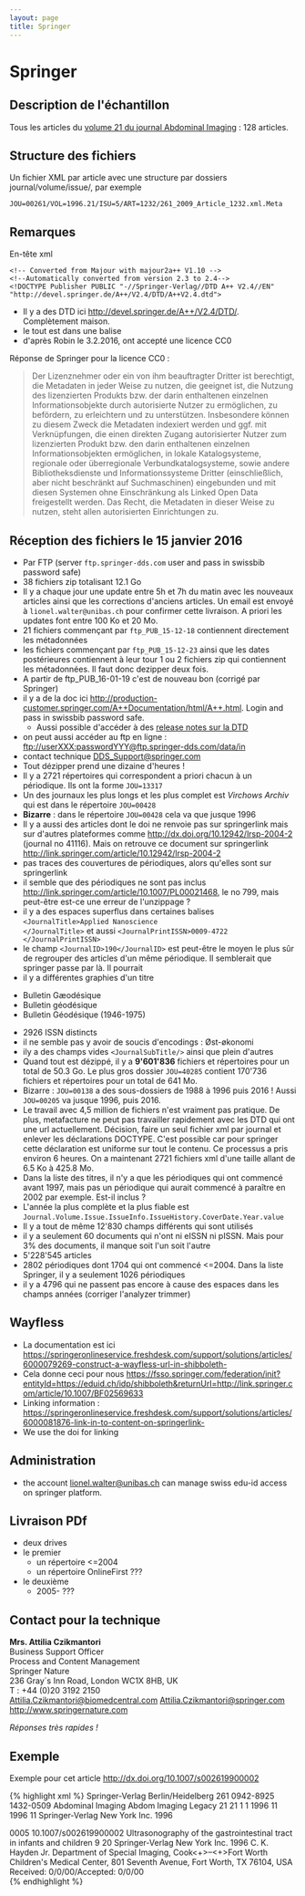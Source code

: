 ```yaml
---
layout: page
title: Springer
---
```


# Springer

## Description de l'échantillon

Tous les articles du [volume 21 du journal Abdominal Imaging](http://link.springer.com/journal/261/21/1/page/1) : 128 articles.

## Structure des fichiers

Un fichier XML par article avec une structure par dossiers journal/volume/issue/, par exemple


```
JOU=00261/VOL=1996.21/ISU=5/ART=1232/261_2009_Article_1232.xml.Meta
```




## Remarques

En-tête xml

```
<!-- Converted from Majour with majour2a++ V1.10 -->
<!--Automatically converted from version 2.3 to 2.4-->
<!DOCTYPE Publisher PUBLIC "-//Springer-Verlag//DTD A++ V2.4//EN" "http://devel.springer.de/A++/V2.4/DTD/A++V2.4.dtd">
```

 * Il y a des DTD ici <http://devel.springer.de/A++/V2.4/DTD/>. Complètement maison.
 * le tout est dans une balise <publisher>
 * d'après Robin le 3.2.2016, ont accepté une licence CC0


Réponse de Springer pour la licence CC0 :

> Der Lizenznehmer oder ein von ihm beauftragter Dritter ist berechtigt, die Metadaten in jeder Weise zu nutzen, die geeignet ist, die Nutzung des lizenzierten Produkts bzw. der darin enthaltenen einzelnen Informationsobjekte durch autorisierte Nutzer zu ermöglichen, zu befördern, zu erleichtern und zu unterstützen. Insbesondere können zu diesem Zweck die Metadaten indexiert werden und ggf. mit Verknüpfungen, die einen direkten Zugang autorisierter Nutzer zum lizenzierten Produkt bzw. den darin enthaltenen einzelnen Informationsobjekten ermöglichen, in lokale Katalogsysteme, regionale oder überregionale Verbundkatalogsysteme, sowie andere Bibliotheksdienste und Informationssysteme Dritter (einschließlich, aber nicht beschränkt auf Suchmaschinen) eingebunden und mit diesen Systemen ohne Einschränkung als Linked Open Data freigestellt werden. Das Recht, die Metadaten in dieser Weise zu nutzen, steht allen autorisierten Einrichtungen zu.


## Réception des fichiers le 15 janvier 2016

 * Par FTP (server `ftp.springer-dds.com` user and pass in swissbib password safe)
 * 38 fichiers zip totalisant 12.1 Go
 * Il y a chaque jour une update entre 5h et 7h du matin avec les nouveaux articles ainsi que les corrections d'anciens articles. Un email est envoyé à `lionel.walter@unibas.ch` pour confirmer cette livraison. A priori les updates font entre 100 Ko et 20 Mo.
 * 21 fichiers commençant par `ftp_PUB_15-12-18` contiennent directement les métadonnées
 * les fichiers commençant par `ftp_PUB_15-12-23` ainsi que les dates postérieures contiennent à leur tour 1 ou 2 fichiers zip qui contiennent les métadonnées. Il faut donc dezipper deux fois.
 * A partir de ftp_PUB_16-01-19 c'est de nouveau bon (corrigé par Springer)
 * il y a de la doc ici <http://production-customer.springer.com/A++Documentation/html/A++.html>. Login and pass in swissbib password safe.
   * Aussi possible d'accéder à des [release notes sur la DTD](http://production-customer.springer.com/Section_APlusPlus.html)
 * on peut aussi accéder au ftp en ligne : <ftp://userXXX:passwordYYY@ftp.springer-dds.com/data/in>
 * contact technique <DDS_Support@springer.com>
 * Tout dézipper prend une dizaine d'heures !
 * Il y a 2721 répertoires qui correspondent a priori chacun à un périodique. Ils ont la forme `JOU=13317`
 * Un des journaux les plus longs et les plus complet est *Virchows Archiv* qui est dans le répertoire `JOU=00428`
 * **Bizarre** : dans le répertoire `JOU=00428` cela va que jusque 1996
 * Il y a aussi des articles dont le doi ne renvoie pas sur springerlink mais sur d'autres plateformes comme <http://dx.doi.org/10.12942/lrsp-2004-2> (journal no 41116). Mais on retrouve ce document sur springerlink <http://link.springer.com/article/10.12942/lrsp-2004-2>
 * pas traces des couvertures de périodiques, alors qu'elles sont sur springerlink
 * il semble que des périodiques ne sont pas inclus <http://link.springer.com/article/10.1007/PL00021468>, le no 799, mais peut-être est-ce une erreur de l'unzippage ?
 * il y a des espaces superflus dans certaines balises `<JournalTitle>Applied Nanoscience                    </JournalTitle>` et aussi `<JournalPrintISSN>0009-4722 </JournalPrintISSN>`
 * le champ `<JournalID>190</JournalID>` est peut-être le moyen le plus sûr de regrouper des articles d'un même périodique. Il semblerait que springer passe par là. Il pourrait
 * il y a différentes graphies d'un titre
  - Bulletin Gæodésique
  - Bulletin géodésique
  - Bulletin Géodésique (1946-1975)
 * 2926 ISSN distincts
 * il ne semble pas y avoir de soucis d'encodings : Øst-økonomi
 * ily a des champs vides `<JournalSubTitle/>` ainsi que plein d'autres
 * Quand tout est dézippé, il y a **9'601'836** fichiers et répertoires pour un total de 50.3 Go. Le plus gros dossier `JOU=40285` contient 170'736 fichiers et répertoires pour un total de 641 Mo.
 * Bizarre : `JOU=00138` a des sous-dossiers de 1988 à 1996 puis 2016 ! Aussi `JOU=00205` va jusque 1996, puis 2016.
 * Le travail avec 4,5 million de fichiers n'est vraiment pas pratique. De plus, metafacture ne peut pas travailler rapidement avec les DTD qui ont une url actuellement. Décision, faire un seul fichier xml par journal et enlever les déclarations DOCTYPE. C'est possible car pour springer cette déclaration est uniforme sur tout le contenu. Ce processus a pris environ 6 heures. On a maintenant 2721 fichiers xml d'une taille allant de 6.5 Ko à 425.8 Mo.
 * Dans la liste des titres, il n'y a que les périodiques qui ont commencé avant 1997, mais pas un périodique qui aurait commencé à paraître en 2002 par exemple. Est-il inclus ?
 * L'année la plus complète et la plus fiable est `Journal.Volume.Issue.IssueInfo.IssueHistory.CoverDate.Year.value`
 * Il y a tout de même 12'830 champs différents qui sont utilisés
 * il y a seulement 60 documents qui n'ont ni eISSN ni pISSN. Mais pour 3% des documents, il manque soit l'un soit l'autre
 * 5'228'545 articles
 * 2802 périodiques dont 1704 qui ont commencé <=2004. Dans la liste Springer, il y a seulement 1026 périodiques
 * il y a 4796 qui ne passent pas encore à cause des espaces dans les champs années (corriger l'analyzer trimmer)


## Wayfless

 * La documentation est ici <https://springeronlineservice.freshdesk.com/support/solutions/articles/6000079269-construct-a-wayfless-url-in-shibboleth->
 * Cela donne ceci pour nous <https://fsso.springer.com/federation/init?entityId=https://eduid.ch/idp/shibboleth&returnUrl=http://link.springer.com/article/10.1007/BF02569633>
 * Linking information : https://springeronlineservice.freshdesk.com/support/solutions/articles/6000081876-link-in-to-content-on-springerlink-
 * We use the doi for linking

## Administration

 * the account lionel.walter@unibas.ch can manage swiss edu-id access on springer platform.


## Livraison PDf

 * deux drives
 * le premier
   * un répertoire <=2004
   * un répertoire OnlineFirst ???
 * le deuxième
   * 2005- ???


## Contact pour la technique

**Mrs. Attilia Czikmantori**  
Business Support Officer  
Process and Content Management  
Springer Nature  
236 Gray´s Inn Road, London WC1X 8HB, UK  
T  : +44 (0)20 3192 2150  
Attilia.Czikmantori@biomedcentral.com
<Attilia.Czikmantori@springer.com>  
<http://www.springernature.com>  

*Réponses très rapides !*


## Exemple

Exemple pour cet article <http://dx.doi.org/10.1007/s002619900002>


{% highlight xml %}
<Publisher>
    <PublisherInfo>
        <PublisherName>Springer-Verlag</PublisherName>
        <PublisherLocation>Berlin/Heidelberg</PublisherLocation>
    </PublisherInfo>
    <Journal>
        <JournalInfo JournalProductType="Legacy" NumberingStyle="Unnumbered">
            <JournalID>261</JournalID>
            <JournalPrintISSN>0942-8925</JournalPrintISSN>
            <JournalElectronicISSN>1432-0509</JournalElectronicISSN>
            <JournalSPIN/>
            <JournalTitle>Abdominal Imaging</JournalTitle>
            <JournalSubTitle/>
            <JournalAbbreviatedTitle>Abdom Imaging</JournalAbbreviatedTitle>
            <JournalSubjectGroup>
                <JournalSubject Type="Primary">Legacy</JournalSubject>
            </JournalSubjectGroup>
        </JournalInfo>
        <Volume>
            <VolumeInfo VolumeType="Regular">
                <VolumeIDStart>21</VolumeIDStart>
                <VolumeIDEnd>21</VolumeIDEnd>
                <VolumeIssueCount/>
            </VolumeInfo>
            <Issue IssueType="Regular">
                <IssueInfo TocLevels="0">
                    <IssueIDStart>1</IssueIDStart>
                    <IssueIDEnd>1</IssueIDEnd>
                    <IssueHistory>
                        <PrintDate>
                            <Year>1996</Year>
                            <Month>11</Month>
                            <Day/>
                        </PrintDate>
                        <CoverDate>
                            <Year>1996</Year>
                            <Month>11</Month>
                        </CoverDate>
                    </IssueHistory>
                    <IssueCopyright>
                        <CopyrightHolderName>Springer-Verlag New York Inc.</CopyrightHolderName>
                        <CopyrightYear>1996</CopyrightYear>
                    </IssueCopyright>
                </IssueInfo>
                <Article ID="Art1">
                    <ArticleInfo ArticleType="OriginalPaper" ContainsESM="No" Language="En" NumberingStyle="Unnumbered" TocLevels="0">
                        <ArticleID>0005</ArticleID>
                        <ArticleDOI>10.1007/s002619900002</ArticleDOI>
                        <ArticleTitle Language="En">Ultrasonography of the gastrointestinal tract in infants and children</ArticleTitle>
                        <ArticleCategory/>
                        <ArticleFirstPage>9</ArticleFirstPage>
                        <ArticleLastPage>20</ArticleLastPage>
                        <ArticleCopyright>
                            <CopyrightHolderName>Springer-Verlag New York Inc.</CopyrightHolderName>
                            <CopyrightYear>1996</CopyrightYear>
                        </ArticleCopyright>
                        <ArticleGrants>
                            <MetadataGrant Grant="OpenAccess"/>
                            <AbstractGrant Grant="OpenAccess"/>
                            <BodyPDFGrant Grant="Restricted"/>
                            <BodyHTMLGrant Grant="Restricted"/>
                            <BibliographyGrant Grant="Restricted"/>
                            <ESMGrant Grant="Restricted"/>
                        </ArticleGrants>
                    </ArticleInfo>
                    <ArticleHeader>
                        <AuthorGroup>
                            <Author AffiliationIDS="A1">
                                <AuthorName DisplayOrder="Western">
                                    <GivenName>C. K. </GivenName>
                                    <FamilyName>Hayden Jr.</FamilyName>
                                </AuthorName>
                            </Author>
                            <Affiliation ID="A1">
                                <OrgName>Department of Special Imaging, Cook&lt;+&gt;–&lt;+&gt;Fort Worth Children's Medical Center, 801 Seventh Avenue, Fort Worth, TX 76104, USA</OrgName>
                                <OrgAddress>
                                    <Street/>
                                    <Postbox/>
                                    <Postcode/>
                                    <City/>
                                    <State/>
                                </OrgAddress>
                            </Affiliation>
                        </AuthorGroup>
                        <ArticleNote Type="Misc">
                            <SimplePara>Received: 0/0/00/Accepted: 0/0/00</SimplePara>
                        </ArticleNote>
                    </ArticleHeader>
                    <NoBody/>
                </Article>
            </Issue>
        </Volume>
    </Journal>
</Publisher>
{% endhighlight %}
